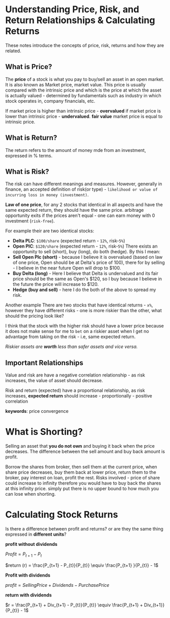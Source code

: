 # Understanding Price, Risk, and Return Relationships & Calculating Returns

These notes introduce the concepts of price, risk, returns and how they are related. 

## What is Price?

The **price** of a stock is what you pay to buy/sell an asset in an open market. It is also known as Market price, market value. This price is usually compared with the intrinsic price and which is the price at which the asset is actually valued - determined by fundamentals such as industry in which stock operates in, company financials, etc.

If market price is higher than intrinsic price - **overvalued**
if market price is lower than intrinsic price - **undervalued**.
**fair value** market price is equal to intrinsic price.


## What is Return?

The return refers to the amount of money mde from an investment, expressed in % terms. 

## What is Risk?
The risk can have different meanings and measures. However, generally in finance, an accepted definition of risk(or type) - `likelihood or value of incurring loss in money (investment)`. 

**Law of one price**, for any 2 stocks that identical in all aspects and have the same expected return, they should have the same price. arbitrage opportunity exits if the prices aren't equal - one can earn money with 0 investment (`risk-free`). 

For example their are two identical stocks:
- **Delta PLC**: `$100/share` (expected return - `12%`, risk-`5%`)
- **Open PlC**: `$120/share` (expected return - `12%`, risk-`5%`)
There exists an opportunity to sell (short), buy (long), do both (hedge).
By this I mean:
- **Sell Open Plc (short)** - because I believe it is overvalued (based on law of one price, Open should be at Delta's price of 100), there for by selling - I believe in the near future Open will drop to $100. 
- **Buy Delta (long)** - Here I believe that Delta is undervalued and its fair price should be the same as Open's $120, so I buy because I believe in the future the price will increase to $120.
- **Hedge (buy and sell)** - here I do the both of the above to spread my risk. 

Another example
There are two stocks that have identical returns - `x%`, however they have different risks - one is more riskier than the other, what should the pricing look like?

I think that the stock with the higher risk should have a lower price because it does not make sense for me to `bet` on a riskier asset when I get no advantage from taking on the risk - i.e, same expected return. 

*Riskier assets are **worth** less than safer assets and vice versa.*
## Important Relationships 
Value and risk are have a negative correlation relationship - as risk increases, the value of  asset should decrease. 

Risk and return (expected) have a proportional relationship, as risk increases, **expected return** should increase - proportionally - positive correlation

**keywords**: price convergence

# What is Shorting?
Selling an asset that **you do not own** and buying it back when the price decreases. The difference between the sell amount and buy back amount is profit. 

Borrow the shares from broker, then sell them at the current price, when share price decreases, buy them back at lower price, return them to the broker, pay interest on loan, profit the rest.
Risks involved - price of share could increase to infinity therefore you would have to buy back the shares at this infinity price. simply put there is no upper bound to how much you can lose when shorting.

# Calculating Stock Returns
Is there a difference between profit and returns? or are they the same thing expressed in **different units**?

**profit without dividends**

$Profit = P_{t+1} - P_{t}$

$return (r) = \frac{P_{t+1} - P_{t}}{P_{t}} \equiv \frac{P_{t+1} }{P_{t}} - 1$


**Profit with dividends**

$profit = SellingPrice + Dividends - PurchasePrice$

**return with dividends**

$r = \frac{P_{t+1} + Div_{t+1} - P_{t}}{P_{t}} \equiv \frac{P_{t+1} + Div_{t+1}}{P_{t}} - 1$





